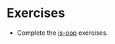 # Exercises

* Complete the [js-oop](https://github.com/ccs-fall-2023/exercises/tree/main/js-oop) exercises.